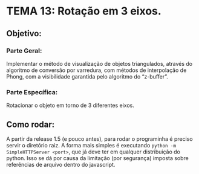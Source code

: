 # TEMA 13: Rotação em 3 eixos.<br>
## Objetivo:<br>
### Parte Geral: <br>
Implementar o método de visualização de objetos triangulados, através do algoritmo de conversão por varredura, com métodos de interpolação de Phong, com a visibilidade garantida pelo algoritmo do “z-buffer”.<br>
### Parte Específica: <br>
Rotacionar o objeto em torno de 3 diferentes eixos.<br>

## Como rodar: <br>
A partir da release 1.5 (e pouco antes), para rodar o programinha é preciso servir o diretório raiz. A forma mais simples é executando `python -m SimpleHTTPServer <port>`, que já deve ter em qualquer distribuição do python. Isso se dá por causa da limitação (por segurança) imposta sobre referências de arquivo dentro do javascript.
